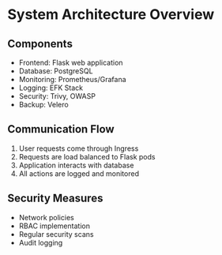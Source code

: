 # System Architecture Overview

## Components
- Frontend: Flask web application
- Database: PostgreSQL
- Monitoring: Prometheus/Grafana
- Logging: EFK Stack
- Security: Trivy, OWASP
- Backup: Velero

## Communication Flow
1. User requests come through Ingress
2. Requests are load balanced to Flask pods
3. Application interacts with database
4. All actions are logged and monitored

## Security Measures
- Network policies
- RBAC implementation
- Regular security scans
- Audit logging